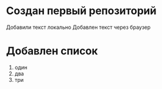 # Создан первый репозиторий
Добавили текст локально
Добавлен текст через браузер

# Добавлен список
1. один
2. два
3. три

